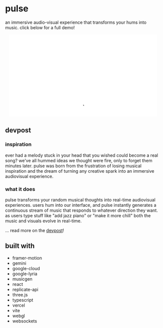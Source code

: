 # pulse

an immersive audio-visual experience that transforms your hums into music. click below for a full demo!

<p align="center">
  <a href="https://www.youtube.com/watch?v=bwiFqrOQw84">
    <img src="media/demo.gif" alt="pulse demo">
  </a>
</p>

## devpost

### inspiration

ever had a melody stuck in your head that you wished could become a real song? we've all hummed ideas we thought were fire, only to forget them minutes later. pulse was born from the frustration of losing musical inspiration and the dream of turning any creative spark into an immersive audiovisual experience.

### what it does

pulse transforms your random musical thoughts into real-time audiovisual experiences. users hum into our interface, and pulse instantly generates a continuous stream of music that responds to whatever direction they want. as users type stuff like "add jazz piano" or "make it more chill" both the music and visuals evolve in real-time.

... read more on the [devpost](https://devpost.com/software/pulse-4rpujf)!

## built with

-   framer-motion
-   gemini
-   google-cloud
-   google-lyria
-   musicgen
-   react
-   replicate-api
-   three.js
-   typescript
-   vercel
-   vite
-   webgl
-   websockets